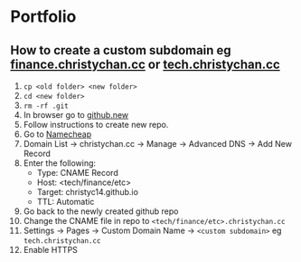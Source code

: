 # Portfolio

## How to create a custom subdomain eg [finance.christychan.cc](https://finance.christychan.cc) or [tech.christychan.cc](https://tech.christychan.cc)
1. `cp <old folder> <new folder>`
2. `cd <new folder>`
3. `rm -rf .git`
4. In browser go to [github.new](https://github.new)
5. Follow instructions to create new repo.
6. Go to [Namecheap](https://namecheap.com)
7. Domain List -> christychan.cc -> Manage -> Advanced DNS -> Add New Record
8. Enter the following:
    - Type: CNAME Record
    - Host: <tech/finance/etc>
    - Target: christyc14.github.io
    - TTL: Automatic
9. Go back to the newly created github repo
10. Change the CNAME file in repo to `<tech/finance/etc>.christychan.cc`
11. Settings -> Pages -> Custom Domain Name -> `<custom subdomain>` eg `tech.christychan.cc`
12. Enable HTTPS

